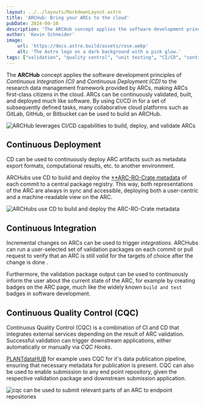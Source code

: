 ```yaml
---
layout: ../../layouts/MarkdownLayout.astro
title: 'ARCHub: Bring your ARCs to the cloud'
pubDate: 2024-09-10
description: 'The ARCHub concept applies the software development principles of CI/CD to the research data management framework provided by ARCs, making ARCs first-class citizens in the cloud.'
author: 'Kevin Schneider'
image:
    url: 'https://docs.astro.build/assets/rose.webp'
    alt: 'The Astro logo on a dark background with a pink glow.'
tags: ["validation", "quality control", "unit testing", "CI/CD", "continuous integration", "continuous deployment", "continuous quality control"]
---
```


The **ARCHub** concept applies the software development principles of _Continuous Integration (CI)_ and _Continuous Deployment (CD)_ to the research data management framework provided by ARCs, making ARCs first-class citizens in the cloud.
ARCs can be continuously validated, built, and deployed much like software.
By using CI/CD in for a set of subsequently defined tasks, many collaborative cloud platforms such as GitLab, GitHub, or Bitbucket can be used to build an ARCHub.

![ARCHub leverages CI/CD capabilities to build, deploy, and validate ARCs](/arc-website/archub-overview.png)

## Continuous Deployment

CD can be used to continuously deploy ARC artifacts such as metadata export formats, computational results, etc. to another environment.

ARCHubs use CD to build and deploy the [**ARC-RO-Crate metadata]() of each commit to a central package registry.
This way, both representations of the ARC are always in sync and accessible, deploying both a user-centric and a machine-readable view on the ARC.

![ARCHubs use CD to build and deploy the ARC-RO-Crate metadata](/arc-website/ci-cd-arc-application.png)

## Continuous Integration

Incremental changes on ARCs can be used to trigger _integrations_.
ARCHubs can run a user-selected set of validation packages on each commit or pull request to verify that an ARC is still _valid_ for the targets of choice after the change is done .

Furthermore, the validation package output can be used to continuously inform the user about the current state of the ARC, for example by creating badges on the ARC page, much like the widely known `build and test` badges in software development.

## Continuous Quality Control (CQC)

Continuous Quality Control (CQC) is a combination of CI and CD that integrates external services depending on the result of ARC validation.
Successful validation can trigger downstream applications, either automatically or manually via _CQC Hooks_.

[PLANTdataHUB](git.nfdi4plants.org) for example uses CQC for it's data publication pipeline, ensuring that necessary metadata for publication is present.
CQC can also be used to enable submission to any end point repository, given the respective validation package and downstream submission application.

![cqc can be used to submit relevant parts of an ARC to endpoint repositories](/arc-website/ci-cd-cqc.png)
